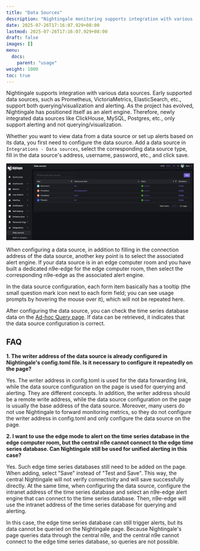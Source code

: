 ```yaml
---
title: "Data Sources"
description: "Nightingale monitoring supports integration with various data sources, including Prometheus, ElasticSearch, Grafana Loki, etc. By configuring data sources, Nightingale can query and display monitoring data from these sources, as well as set up alerts based on the data in them."
date: 2025-07-26T17:16:07.929+08:00
lastmod: 2025-07-26T17:16:07.929+08:00
draft: false
images: []
menu:
  docs:
    parent: "usage"
weight: 1000
toc: true
---
```


Nightingale supports integration with various data sources. Early supported data sources, such as Prometheus, VictoriaMetrics, ElasticSearch, etc., support both querying/visualization and alerting. As the project has evolved, Nightingale has positioned itself as an alert engine. Therefore, newly integrated data sources like ClickHouse, MySQL, Postgres, etc., only support alerting and not querying/visualization.

Whether you want to view data from a data source or set up alerts based on its data, you first need to configure the data source. Add a data source in `Integrations - Data sources`, select the corresponding data source type, fill in the data source's address, username, password, etc., and click save.

<img src="/img/usage/datasource/list_en.png" alt="Data Sources"/>

When configuring a data source, in addition to filling in the connection address of the data source, another key point is to select the associated alert engine. If your data source is in an edge computer room and you have built a dedicated n9e-edge for the edge computer room, then select the corresponding n9e-edge as the associated alert engine.

In the data source configuration, each form item basically has a tooltip (the small question mark icon next to each form field; you can see usage prompts by hovering the mouse over it), which will not be repeated here.

After configuring the data source, you can check the time series database data on the [Ad-hoc Query page](/docs/usage/ad-hoc/). If data can be retrieved, it indicates that the data source configuration is correct.

## FAQ

**1. The writer address of the data source is already configured in Nightingale's config.toml file. Is it necessary to configure it repeatedly on the page?**

Yes. The writer address in config.toml is used for the data forwarding link, while the data source configuration on the page is used for querying and alerting. They are different concepts. In addition, the writer address should be a remote write address, while the data source configuration on the page is usually the base address of the data source. Moreover, many users do not use Nightingale to forward monitoring metrics, so they do not configure the writer address in config.toml and only configure the data source on the page.

**2. I want to use the edge mode to alert on the time series database in the edge computer room, but the central n9e cannot connect to the edge time series database. Can Nightingale still be used for unified alerting in this case?**

Yes. Such edge time series databases still need to be added on the page. When adding, select "Save" instead of "Test and Save". This way, the central Nightingale will not verify connectivity and will save successfully directly. At the same time, when configuring the data source, configure the intranet address of the time series database and select an n9e-edge alert engine that can connect to the time series database. Then, n9e-edge will use the intranet address of the time series database for querying and alerting.

In this case, the edge time series database can still trigger alerts, but its data cannot be queried on the Nightingale page. Because Nightingale's page queries data through the central n9e, and the central n9e cannot connect to the edge time series database, so queries are not possible.